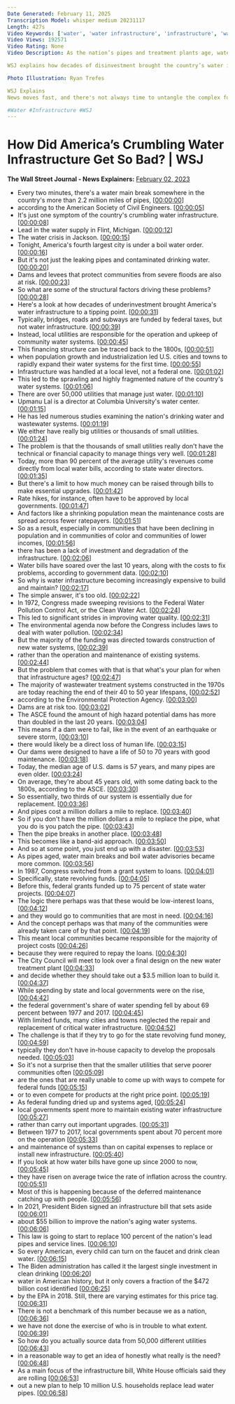 ```yaml
---
Date Generated: February 11, 2025
Transcription Model: whisper medium 20231117
Length: 427s
Video Keywords: ['water', 'water infrastructure', 'infrastructure', 'water leaks', 'water treatment', 'water treatment plants', 'water bills', 'infrastructure projects', "america's water infrastructure", 'water infrastructure problems', 'water system', 'water system failure', 'american society of engineers', 'water main breaks', 'boil water', 'boil water advisory', 'water utilities', 'utilities', 'why is my water bill expensive', 'water mains', 'contaminated water', 'federal taxes utilities', 'taxes', 'why is my water bill so high', 'usnews']
Video Views: 192571
Video Rating: None
Video Description: As the nation’s pipes and treatment plants age, water-main breaks and boil-water advisories are becoming increasingly common. 

WSJ explains how decades of disinvestment brought the country’s water infrastructure to a tipping point. 

Photo Illustration: Ryan Trefes

WSJ Explains
News moves fast, and there's not always time to untangle the complex forces driving the day's biggest stories. WSJ Explains breaks down big market moves, business and economic trends, and scientific developments to help you stay ahead of the curve.

#Water #Infrastructure #WSJ
---
```


# How Did America’s Crumbling Water Infrastructure Get So Bad? | WSJ
**The Wall Street Journal - News Explainers:** [February 02, 2023](https://www.youtube.com/watch?v=vQ7H_DAC464)
*  Every two minutes, there's a water main break somewhere in the country's more than 2.2 million miles of pipes, [[00:00:00](https://www.youtube.com/watch?v=vQ7H_DAC464&t=0.0s)]
*  according to the American Society of Civil Engineers. [[00:00:05](https://www.youtube.com/watch?v=vQ7H_DAC464&t=5.84s)]
*  It's just one symptom of the country's crumbling water infrastructure. [[00:00:08](https://www.youtube.com/watch?v=vQ7H_DAC464&t=8.64s)]
*  Lead in the water supply in Flint, Michigan. [[00:00:12](https://www.youtube.com/watch?v=vQ7H_DAC464&t=12.4s)]
*  The water crisis in Jackson. [[00:00:15](https://www.youtube.com/watch?v=vQ7H_DAC464&t=15.200000000000001s)]
*  Tonight, America's fourth largest city is under a boil water order. [[00:00:16](https://www.youtube.com/watch?v=vQ7H_DAC464&t=16.72s)]
*  But it's not just the leaking pipes and contaminated drinking water. [[00:00:20](https://www.youtube.com/watch?v=vQ7H_DAC464&t=20.240000000000002s)]
*  Dams and levees that protect communities from severe floods are also at risk. [[00:00:23](https://www.youtube.com/watch?v=vQ7H_DAC464&t=23.92s)]
*  So what are some of the structural factors driving these problems? [[00:00:28](https://www.youtube.com/watch?v=vQ7H_DAC464&t=28.16s)]
*  Here's a look at how decades of underinvestment brought America's water infrastructure to a tipping point. [[00:00:31](https://www.youtube.com/watch?v=vQ7H_DAC464&t=31.6s)]
*  Typically, bridges, roads and subways are funded by federal taxes, but not water infrastructure. [[00:00:39](https://www.youtube.com/watch?v=vQ7H_DAC464&t=39.519999999999996s)]
*  Instead, local utilities are responsible for the operation and upkeep of community water systems. [[00:00:45](https://www.youtube.com/watch?v=vQ7H_DAC464&t=45.760000000000005s)]
*  This financing structure can be traced back to the 1800s, [[00:00:51](https://www.youtube.com/watch?v=vQ7H_DAC464&t=51.44s)]
*  when population growth and industrialization led U.S. cities and towns to rapidly expand their water systems for the first time. [[00:00:55](https://www.youtube.com/watch?v=vQ7H_DAC464&t=55.12s)]
*  Infrastructure was handled at a local level, not a federal one. [[00:01:02](https://www.youtube.com/watch?v=vQ7H_DAC464&t=62.4s)]
*  This led to the sprawling and highly fragmented nature of the country's water systems. [[00:01:06](https://www.youtube.com/watch?v=vQ7H_DAC464&t=66.08s)]
*  There are over 50,000 utilities that manage just water. [[00:01:10](https://www.youtube.com/watch?v=vQ7H_DAC464&t=70.4s)]
*  Upmanu Lal is a director at Columbia University's water center. [[00:01:15](https://www.youtube.com/watch?v=vQ7H_DAC464&t=75.6s)]
*  He has led numerous studies examining the nation's drinking water and wastewater systems. [[00:01:19](https://www.youtube.com/watch?v=vQ7H_DAC464&t=79.2s)]
*  We either have really big utilities or thousands of small utilities. [[00:01:24](https://www.youtube.com/watch?v=vQ7H_DAC464&t=84.0s)]
*  The problem is that the thousands of small utilities really don't have the technical or financial capacity to manage things very well. [[00:01:28](https://www.youtube.com/watch?v=vQ7H_DAC464&t=88.08s)]
*  Today, more than 90 percent of the average utility's revenues come directly from local water bills, according to state water directors. [[00:01:35](https://www.youtube.com/watch?v=vQ7H_DAC464&t=95.76s)]
*  But there's a limit to how much money can be raised through bills to make essential upgrades. [[00:01:42](https://www.youtube.com/watch?v=vQ7H_DAC464&t=102.88s)]
*  Rate hikes, for instance, often have to be approved by local governments. [[00:01:47](https://www.youtube.com/watch?v=vQ7H_DAC464&t=107.52000000000001s)]
*  And factors like a shrinking population mean the maintenance costs are spread across fewer ratepayers. [[00:01:51](https://www.youtube.com/watch?v=vQ7H_DAC464&t=111.12s)]
*  So as a result, especially in communities that have been declining in population and in communities of color and communities of lower incomes, [[00:01:56](https://www.youtube.com/watch?v=vQ7H_DAC464&t=116.56s)]
*  there has been a lack of investment and degradation of the infrastructure. [[00:02:06](https://www.youtube.com/watch?v=vQ7H_DAC464&t=126.16000000000001s)]
*  Water bills have soared over the last 10 years, along with the costs to fix problems, according to government data. [[00:02:10](https://www.youtube.com/watch?v=vQ7H_DAC464&t=130.96s)]
*  So why is water infrastructure becoming increasingly expensive to build and maintain? [[00:02:17](https://www.youtube.com/watch?v=vQ7H_DAC464&t=137.36s)]
*  The simple answer, it's too old. [[00:02:22](https://www.youtube.com/watch?v=vQ7H_DAC464&t=142.08s)]
*  In 1972, Congress made sweeping revisions to the Federal Water Pollution Control Act, or the Clean Water Act. [[00:02:24](https://www.youtube.com/watch?v=vQ7H_DAC464&t=144.48000000000002s)]
*  This led to significant strides in improving water quality. [[00:02:31](https://www.youtube.com/watch?v=vQ7H_DAC464&t=151.12s)]
*  The environmental agenda now before the Congress includes laws to deal with water pollution. [[00:02:34](https://www.youtube.com/watch?v=vQ7H_DAC464&t=154.24s)]
*  But the majority of the funding was directed towards construction of new water systems, [[00:02:39](https://www.youtube.com/watch?v=vQ7H_DAC464&t=159.92000000000002s)]
*  rather than the operation and maintenance of existing systems. [[00:02:44](https://www.youtube.com/watch?v=vQ7H_DAC464&t=164.24s)]
*  But the problem that comes with that is that what's your plan for when that infrastructure ages? [[00:02:47](https://www.youtube.com/watch?v=vQ7H_DAC464&t=167.84s)]
*  The majority of wastewater treatment systems constructed in the 1970s are today reaching the end of their 40 to 50 year lifespans, [[00:02:52](https://www.youtube.com/watch?v=vQ7H_DAC464&t=172.8s)]
*  according to the Environmental Protection Agency. [[00:03:00](https://www.youtube.com/watch?v=vQ7H_DAC464&t=180.32s)]
*  Dams are at risk too. [[00:03:02](https://www.youtube.com/watch?v=vQ7H_DAC464&t=182.88s)]
*  The ASCE found the amount of high hazard potential dams has more than doubled in the last 20 years. [[00:03:04](https://www.youtube.com/watch?v=vQ7H_DAC464&t=184.48s)]
*  This means if a dam were to fail, like in the event of an earthquake or severe storm, [[00:03:10](https://www.youtube.com/watch?v=vQ7H_DAC464&t=190.56s)]
*  there would likely be a direct loss of human life. [[00:03:15](https://www.youtube.com/watch?v=vQ7H_DAC464&t=195.2s)]
*  Our dams were designed to have a life of 50 to 70 years with good maintenance. [[00:03:18](https://www.youtube.com/watch?v=vQ7H_DAC464&t=198.24s)]
*  Today, the median age of U.S. dams is 57 years, and many pipes are even older. [[00:03:24](https://www.youtube.com/watch?v=vQ7H_DAC464&t=204.48s)]
*  On average, they're about 45 years old, with some dating back to the 1800s, according to the ASCE. [[00:03:30](https://www.youtube.com/watch?v=vQ7H_DAC464&t=210.4s)]
*  So essentially, two thirds of our system is essentially due for replacement. [[00:03:36](https://www.youtube.com/watch?v=vQ7H_DAC464&t=216.56s)]
*  And pipes cost a million dollars a mile to replace. [[00:03:40](https://www.youtube.com/watch?v=vQ7H_DAC464&t=220.56s)]
*  So if you don't have the million dollars a mile to replace the pipe, what you do is you patch the pipe. [[00:03:43](https://www.youtube.com/watch?v=vQ7H_DAC464&t=223.52s)]
*  Then the pipe breaks in another place. [[00:03:48](https://www.youtube.com/watch?v=vQ7H_DAC464&t=228.48s)]
*  This becomes like a band-aid approach. [[00:03:50](https://www.youtube.com/watch?v=vQ7H_DAC464&t=230.32s)]
*  And so at some point, you just end up with a disaster. [[00:03:53](https://www.youtube.com/watch?v=vQ7H_DAC464&t=233.04s)]
*  As pipes aged, water main breaks and boil water advisories became more common. [[00:03:56](https://www.youtube.com/watch?v=vQ7H_DAC464&t=236.24s)]
*  In 1987, Congress switched from a grant system to loans. [[00:04:01](https://www.youtube.com/watch?v=vQ7H_DAC464&t=241.2s)]
*  Specifically, state revolving funds. [[00:04:05](https://www.youtube.com/watch?v=vQ7H_DAC464&t=245.12s)]
*  Before this, federal grants funded up to 75 percent of state water projects. [[00:04:07](https://www.youtube.com/watch?v=vQ7H_DAC464&t=247.6s)]
*  The logic there perhaps was that these would be low-interest loans, [[00:04:12](https://www.youtube.com/watch?v=vQ7H_DAC464&t=252.4s)]
*  and they would go to communities that are most in need. [[00:04:16](https://www.youtube.com/watch?v=vQ7H_DAC464&t=256.72s)]
*  And the concept perhaps was that many of the communities were already taken care of by that point. [[00:04:19](https://www.youtube.com/watch?v=vQ7H_DAC464&t=259.36s)]
*  This meant local communities became responsible for the majority of project costs [[00:04:26](https://www.youtube.com/watch?v=vQ7H_DAC464&t=266.32s)]
*  because they were required to repay the loans. [[00:04:30](https://www.youtube.com/watch?v=vQ7H_DAC464&t=270.88s)]
*  The City Council will meet to look over a final design on the new water treatment plant [[00:04:33](https://www.youtube.com/watch?v=vQ7H_DAC464&t=273.2s)]
*  and decide whether they should take out a $3.5 million loan to build it. [[00:04:37](https://www.youtube.com/watch?v=vQ7H_DAC464&t=277.76s)]
*  While spending by state and local governments were on the rise, [[00:04:42](https://www.youtube.com/watch?v=vQ7H_DAC464&t=282.71999999999997s)]
*  the federal government's share of water spending fell by about 69 percent between 1977 and 2017. [[00:04:45](https://www.youtube.com/watch?v=vQ7H_DAC464&t=285.76s)]
*  With limited funds, many cities and towns neglected the repair and replacement of critical water infrastructure. [[00:04:52](https://www.youtube.com/watch?v=vQ7H_DAC464&t=292.88s)]
*  The challenge is that if they try to go for the state revolving fund money, [[00:04:59](https://www.youtube.com/watch?v=vQ7H_DAC464&t=299.36s)]
*  typically they don't have in-house capacity to develop the proposals needed. [[00:05:03](https://www.youtube.com/watch?v=vQ7H_DAC464&t=303.2s)]
*  So it's not a surprise then that the smaller utilities that serve poorer communities often [[00:05:09](https://www.youtube.com/watch?v=vQ7H_DAC464&t=309.03999999999996s)]
*  are the ones that are really unable to come up with ways to compete for federal funds [[00:05:15](https://www.youtube.com/watch?v=vQ7H_DAC464&t=315.12s)]
*  or to even compete for products at the right price point. [[00:05:19](https://www.youtube.com/watch?v=vQ7H_DAC464&t=319.91999999999996s)]
*  As federal funding dried up and systems aged, [[00:05:24](https://www.youtube.com/watch?v=vQ7H_DAC464&t=324.4s)]
*  local governments spent more to maintain existing water infrastructure [[00:05:27](https://www.youtube.com/watch?v=vQ7H_DAC464&t=327.28s)]
*  rather than carry out important upgrades. [[00:05:31](https://www.youtube.com/watch?v=vQ7H_DAC464&t=331.04s)]
*  Between 1977 to 2017, local governments spent about 70 percent more on the operation [[00:05:33](https://www.youtube.com/watch?v=vQ7H_DAC464&t=333.52000000000004s)]
*  and maintenance of systems than on capital expenses to replace or install new infrastructure. [[00:05:40](https://www.youtube.com/watch?v=vQ7H_DAC464&t=340.24s)]
*  If you look at how water bills have gone up since 2000 to now, [[00:05:45](https://www.youtube.com/watch?v=vQ7H_DAC464&t=345.44s)]
*  they have risen on average twice the rate of inflation across the country. [[00:05:51](https://www.youtube.com/watch?v=vQ7H_DAC464&t=351.04s)]
*  Most of this is happening because of the deferred maintenance catching up with people. [[00:05:56](https://www.youtube.com/watch?v=vQ7H_DAC464&t=356.08000000000004s)]
*  In 2021, President Biden signed an infrastructure bill that sets aside [[00:06:01](https://www.youtube.com/watch?v=vQ7H_DAC464&t=361.84000000000003s)]
*  about $55 billion to improve the nation's aging water systems. [[00:06:06](https://www.youtube.com/watch?v=vQ7H_DAC464&t=366.16s)]
*  This law is going to start to replace 100 percent of the nation's lead pipes and service lines. [[00:06:10](https://www.youtube.com/watch?v=vQ7H_DAC464&t=370.40000000000003s)]
*  So every American, every child can turn on the faucet and drink clean water. [[00:06:15](https://www.youtube.com/watch?v=vQ7H_DAC464&t=375.76s)]
*  The Biden administration has called it the largest single investment in clean drinking [[00:06:20](https://www.youtube.com/watch?v=vQ7H_DAC464&t=380.96000000000004s)]
*  water in American history, but it only covers a fraction of the $472 billion cost identified [[00:06:25](https://www.youtube.com/watch?v=vQ7H_DAC464&t=385.12s)]
*  by the EPA in 2018. Still, there are varying estimates for this price tag. [[00:06:31](https://www.youtube.com/watch?v=vQ7H_DAC464&t=391.36s)]
*  There is not a benchmark of this number because we as a nation, [[00:06:36](https://www.youtube.com/watch?v=vQ7H_DAC464&t=396.24s)]
*  we have not done the exercise of who is in trouble to what extent. [[00:06:39](https://www.youtube.com/watch?v=vQ7H_DAC464&t=399.28000000000003s)]
*  So how do you actually source data from 50,000 different utilities [[00:06:43](https://www.youtube.com/watch?v=vQ7H_DAC464&t=403.92s)]
*  in a reasonable way to get an idea of honestly what really is the need? [[00:06:48](https://www.youtube.com/watch?v=vQ7H_DAC464&t=408.96s)]
*  As a main focus of the infrastructure bill, White House officials said they are rolling [[00:06:53](https://www.youtube.com/watch?v=vQ7H_DAC464&t=413.52s)]
*  out a new plan to help 10 million U.S. households replace lead water pipes. [[00:06:58](https://www.youtube.com/watch?v=vQ7H_DAC464&t=418.0s)]
